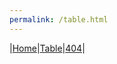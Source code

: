 ```yaml
---
permalink: /table.html
---
```


|[Home][1]|[Table][2]|[404][3]|

[1]: index.md
[2]: table.md
[3]: 404.md